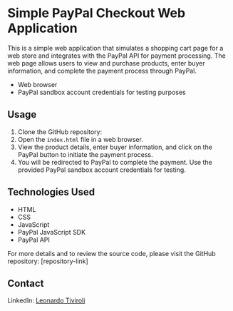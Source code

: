 # Simple PayPal Checkout Web Application

This is a simple web application that simulates a shopping cart page for a web store and integrates with the PayPal API for payment processing. The web page allows users to view and purchase products, enter buyer information, and complete the payment process through PayPal.



- Web browser
- PayPal sandbox account credentials for testing purposes

## Usage
1. Clone the GitHub repository: 
2. Open the `index.html` file in a web browser.
3. View the product details, enter buyer information, and click on the PayPal button to initiate the payment process.
4. You will be redirected to PayPal to complete the payment. Use the provided PayPal sandbox account credentials for testing.


## Technologies Used
- HTML
- CSS
- JavaScript
- PayPal JavaScript SDK
- PayPal API



For more details and to review the source code, please visit the GitHub repository: [repository-link]

## Contact


LinkedIn: [Leonardo Tiviroli](https://www.linkedin.com/in/l0-1v-t0//)
